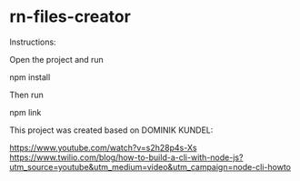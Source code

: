 # rn-files-creator

Instructions:

Open the project and run

npm install

Then run 

npm link 

This project was created based on DOMINIK KUNDEL:

https://www.youtube.com/watch?v=s2h28p4s-Xs
https://www.twilio.com/blog/how-to-build-a-cli-with-node-js?utm_source=youtube&utm_medium=video&utm_campaign=node-cli-howto
